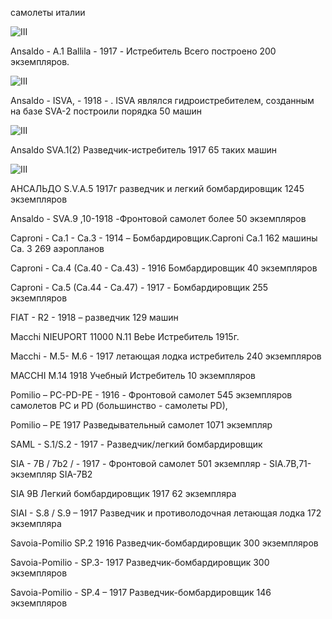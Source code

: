 самолеты италии

![III](./III.jpg "III")

Ansaldo - A.1 Ballila - 1917 -  Истребитель Всего построено 200 экземпляров.

![III](./III.jpg "III")

Ansaldo - ISVA,    - 1918 -  . ISVA являлся гидроистребителем, созданным на базе SVA-2  построили порядка 50 машин

![III](./III.jpg "III")

Ansaldo SVA.1(2) Разведчик-истребитель  1917   65 таких машин 

![III](./III.jpg "III")

АНСАЛЬДО S.V.A.5     1917г разведчик и легкий бомбардировщик  1245 экземпляров


Ansaldo - SVA.9 ,10-1918 -Фронтовой самолет    более 50 экземпляров

Caproni - Ca.1 - Ca.3  - 1914 – Бомбардировщик.Сaproni Cа.1  162 машины   Ca. 3     269 аэропланов 

Caproni - Ca.4 (Ca.40 - Ca.43) - 1916  Бомбардировщик   40 экземпляров 

Caproni - Ca.5 (Ca.44 - Ca.47) - 1917 -  Бомбардировщик   255 экземпляров  

FIAT - R2 - 1918 – разведчик 129 машин

Macchi NIEUPORT 11000 N.11 Bebe  Истребитель 1915г.

Macchi - M.5- M.6 - 1917 летающая лодка истребитель 240 экземпляров

MACCHI M.14    1918 Учебный Истребитель   10 экземпляров

Pomilio – PC-PD-PE - 1916 - Фронтовой самолет 545 экземпляров самолетов PC и PD (большинство - самолеты PD),

 Pomilio – PE  1917  Разведывательный самолет    1071 экземпляр

SAML - S.1/S.2 - 1917 - Разведчик/легкий бомбардировщик

SIA - 7B / 7b2 /  - 1917 - Фронтовой самолет  501 экземпляр - SIA.7B,71- экземпляр SIA-7B2 

SIA 9B Легкий бомбардировщик 1917    62 экземпляра

SIAI - S.8 / S.9 – 1917  Разведчик и противолодочная летающая лодка 172 экземпляра

Savoia-Pomilio SP.2 1916  Разведчик-бомбардировщик 300 экземпляров

Savoia-Pomilio - SP.3- 1917 Разведчик-бомбардировщик 300  экземпляров

Savoia-Pomilio - SP.4 – 1917
Разведчик-бомбардировщик
146     экземпляров



